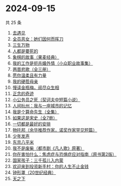 # 2024-09-15

共 25 条

<!-- BEGIN WEREAD -->
<!-- 最后更新时间 2024-09-15 19:01:00 +0800 -->
1. [去遇见](https://weread.qq.com/web/bookDetail/a3d32170813ab907fg0154f3)
1. [全员恶女：她们因何而挥刀](https://weread.qq.com/web/bookDetail/60b32170813ab9330g0171f9)
1. [三生万物](https://weread.qq.com/web/bookDetail/48432b50813ab9339g013f3f)
1. [人都是要死的](https://weread.qq.com/web/bookDetail/3293215071cc6dae3292b9e)
1. [象棋的故事（果麦经典）](https://weread.qq.com/web/bookDetail/df532860813ab8dcbg0128a9)
1. [我的工作是扼杀婚外情（小众职业故事集）](https://weread.qq.com/web/bookDetail/32e32f80813ab92c1g011d73)
1. [两晋悲歌（全三册）](https://weread.qq.com/web/bookDetail/65132520813ab9339g0117bf)
1. [愿你温柔且有力量](https://weread.qq.com/web/bookDetail/a4732dd0813ab83d5g0174e6)
1. [我的硬茬母亲](https://weread.qq.com/web/bookDetail/028326e0813ab930eg0110c4)
1. [慢读金瓶梅，阅尽众生相](https://weread.qq.com/web/bookDetail/f5232170813ab92d3g01499d)
1. [正念的奇迹](https://weread.qq.com/web/bookDetail/91d32d507182d1ac91d64f2)
1. [小公务员之死（契诃夫中短篇小说）](https://weread.qq.com/web/bookDetail/2cc32eb054c5e92cc509b01)
1. [人间杭州：我与一座城市的记忆](https://weread.qq.com/web/bookDetail/34e329a0727cf3ef34ec1a5)
1. [我是个算命先生（全集）](https://weread.qq.com/web/bookDetail/966326e05c896b966ddd00e)
1. [如果这是宋史（全7册）](https://weread.qq.com/web/bookDetail/6d5322a0813ab926cg01980e)
1. [一切都是最好的安排](https://weread.qq.com/web/bookDetail/0fb32b10595fa90fb385a97)
1. [物托邦（余华推荐作家，诺奖作家罕见短篇）](https://weread.qq.com/web/bookDetail/806327c0813ab92b1g012235)
1. [少年发声](https://weread.qq.com/web/bookDetail/45032570725cad7345009bf)
1. [东京八平米](https://weread.qq.com/web/bookDetail/c4332ab0813ab7f5cg017038)
1. [我不是废柴（都市剧《凡人歌》原著）](https://weread.qq.com/web/bookDetail/47e32340813ab86b5g0149a7)
1. [你在害怕什么：焦虑症与恐惧症应对指南（原书第2版）](https://weread.qq.com/web/bookDetail/2cf32980813ab926bg01459b)
1. [国家孩子：三千孤儿入内蒙](https://weread.qq.com/web/bookDetail/d9d32f10813ab92edg0151f3)
1. [欢迎来到投资新手村：你的人生不止金钱](https://weread.qq.com/web/bookDetail/45732290813ab92b5g010730)
1. [钟形罩（20世纪经典）](https://weread.qq.com/web/bookDetail/3f4320005d0ff13f440f223)
1. [天之下](https://weread.qq.com/web/bookDetail/4de326a0721770aa4de95f4)
<!-- END WEREAD -->